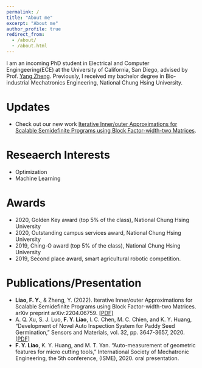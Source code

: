 ```yaml
---
permalink: /
title: "About me"
excerpt: "About me"
author_profile: true
redirect_from: 
  - /about/
  - /about.html
---
```


I am an incoming PhD student in Electrical and Computer Engingeering(ECE) at the University of California, San Diego, advised by Prof. [Yang Zheng](https://zhengy09.github.io/). Previously, I received my bachelor degree in Bio-industrial Mechatronics Engineering, National Chung Hsing University.

Updates
======
- Check out our new work [Iterative Inner/outer Approximations for Scalable Semidefinite Programs
using Block Factor-width-two Matrices](https://arxiv.org/pdf/2204.06759.pdf).

Reseaerch Interests
======
- Optimization
- Machine Learning

Awards
======
- 2020, Golden Key award  (top 5% of the class), National Chung Hsing University
- 2020, Outstanding campus services award, National Chung Hsing University
- 2019, Ching-O award (top 5% of the class), National Chung Hsing University
- 2019, Second place award, smart agricultural robotic competition.

Publications/Presentation
======
- **Liao, F. Y.**, & Zheng, Y. (2022). Iterative Inner/outer Approximations for Scalable Semidefinite Programs using Block Factor-width-two Matrices. arXiv preprint arXiv:2204.06759. [[PDF]](https://arxiv.org/pdf/2204.06759.pdf)
- A. Q. Xu, S. J. Luo, **F. Y. Liao**, I. C. Chen, M. C. Chien, and K. Y. Huang, “Development of Novel Auto Inspection System for Paddy Seed Germination,” Sensors and Materials, vol. 32, pp. 3647-3657, 2020. [[PDF]](https://pdfs.semanticscholar.org/5ae2/cbea6367a30d9647330b17ec814a2d5f2e26.pdf)
- **F. Y. Liao**, K. Y. Huang, and M. T. Yan. “Auto-measurement of geometric features for micro cutting tools,” International Society of Mechatronic Engineering, the 5th conference, (ISME), 2020. oral presentation.




